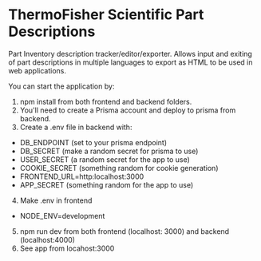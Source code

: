 # ThermoFisher Scientific Part Descriptions
Part Inventory description tracker/editor/exporter.  Allows input and exiting of part descriptions in multiple languages to export as HTML to be used in web applications.

You can start the application by:
1. npm install from both frontend and backend folders.
2. You'll need to create a Prisma account and deploy to prisma from backend.
3. Create a .env file in backend with:
- DB_ENDPOINT (set to your prisma endpoint)
- DB_SECRET (make a random secret for prisma to use)
- USER_SECRET (a random secret for the app to use)
- COOKIE_SECRET (something random for cookie generation)
- FRONTEND_URL=http:localhost:3000
- APP_SECRET (something random for the app to use)
4. Make .env in frontend
- NODE_ENV=development
5. npm run dev from both frontend (localhost: 3000) and backend (localhost:4000)
6. See app from locahost:3000